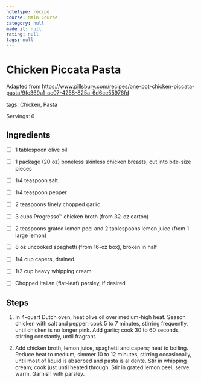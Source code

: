 ```yaml
---
notetype: recipe
course: Main Course
category: null
made it: null
rating: null
tags: null
---
```

# Chicken Piccata Pasta

Adapted from https://www.pillsbury.com/recipes/one-pot-chicken-piccata-pasta/9fc369a1-ac07-4258-825a-6d6ce55976fd

tags: Chicken, Pasta

Servings: 6

## Ingredients
- [ ] 1 tablespoon olive oil- [ ] 1 package (20 oz) boneless skinless chicken breasts, cut into bite-size pieces- [ ] 1/4 teaspoon salt- [ ] 1/4 teaspoon pepper- [ ] 2 teaspoons finely chopped garlic- [ ] 3 cups Progresso™ chicken broth (from 32-oz carton)- [ ] 2 teaspoons grated lemon peel and 2 tablespoons lemon juice (from 1 large lemon)- [ ] 8 oz uncooked spaghetti (from 16-oz box), broken in half- [ ] 1/4 cup capers, drained- [ ] 1/2 cup heavy whipping cream- [ ] Chopped Italian (flat-leaf) parsley, if desired

## Steps
1) In 4-quart Dutch oven, heat olive oil over medium-high heat. Season chicken with salt and pepper; cook 5 to 7 minutes, stirring frequently, until chicken is no longer pink. Add garlic; cook 30 to 60 seconds, stirring constantly, until fragrant.

2) Add chicken broth, lemon juice, spaghetti and capers; heat to boiling. Reduce heat to medium; simmer 10 to 12 minutes, stirring occasionally, until most of liquid is absorbed and pasta is al dente. Stir in whipping cream; cook just until heated through. Stir in grated lemon peel; serve warm. Garnish with parsley.

